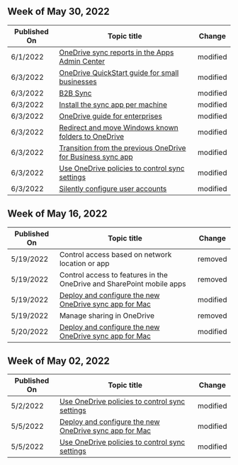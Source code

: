 <!-- This file is generated automatically each week. Changes made to this file will be overwritten.-->



## Week of May 30, 2022


| Published On |Topic title | Change |
|------|------------|--------|
| 6/1/2022 | [OneDrive sync reports in the Apps Admin Center](/OneDrive/sync-health) | modified |
| 6/3/2022 | [OneDrive QuickStart guide for small businesses](/OneDrive/one-drive-quickstart-small-business) | modified |
| 6/3/2022 | [B2B Sync](/OneDrive/b2b-sync) | modified |
| 6/3/2022 | [Install the sync app per machine](/OneDrive/per-machine-installation) | modified |
| 6/3/2022 | [OneDrive guide for enterprises](/OneDrive/plan-onedrive-enterprise) | modified |
| 6/3/2022 | [Redirect and move Windows known folders to OneDrive](/OneDrive/redirect-known-folders) | modified |
| 6/3/2022 | [Transition from the previous OneDrive for Business sync app](/OneDrive/transition-from-previous-sync-client) | modified |
| 6/3/2022 | [Use OneDrive policies to control sync settings](/OneDrive/use-group-policy) | modified |
| 6/3/2022 | [Silently configure user accounts](/OneDrive/use-silent-account-configuration) | modified |


## Week of May 16, 2022


| Published On |Topic title | Change |
|------|------------|--------|
| 5/19/2022 | Control access based on network location or app | removed |
| 5/19/2022 | Control access to features in the OneDrive and SharePoint mobile apps | removed |
| 5/19/2022 | [Deploy and configure the new OneDrive sync app for Mac](/OneDrive/deploy-and-configure-on-macos) | modified |
| 5/19/2022 | Manage sharing in OneDrive | removed |
| 5/20/2022 | [Deploy and configure the new OneDrive sync app for Mac](/OneDrive/deploy-and-configure-on-macos) | modified |


## Week of May 02, 2022


| Published On |Topic title | Change |
|------|------------|--------|
| 5/2/2022 | [Use OneDrive policies to control sync settings](/OneDrive/use-group-policy) | modified |
| 5/5/2022 | [Deploy and configure the new OneDrive sync app for Mac](/OneDrive/deploy-and-configure-on-macos) | modified |
| 5/5/2022 | [Use OneDrive policies to control sync settings](/OneDrive/use-group-policy) | modified |
